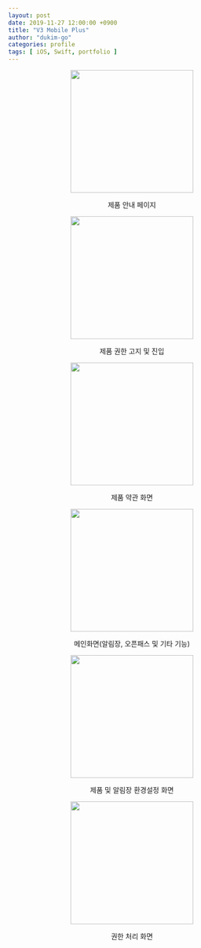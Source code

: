 ```yaml
---
layout: post
date: 2019-11-27 12:00:00 +0900
title: "V3 Mobile Plus"
author: "dukim-go"
categories: profile
tags: [ iOS, Swift, portfolio ]
---
```


<div align="center">
    <img src="{{ "/assets/images/profile/V3 Mobile Plus/1.png"| relative_url }}" width="250"/>
    <p style="text-align:center">제품 안내 페이지</p>
</div>

<div align="center">
    <img src="{{ "/assets/images/profile/V3 Mobile Plus/2.png"| relative_url }}" width="250"/>
    <p style="text-align:center">제품 권한 고지 및 진입</p>
</div>

<div align="center">
    <img src="{{ "/assets/images/profile/V3 Mobile Plus/3.png"| relative_url }}" width="250"/>
    <p style="text-align:center">제품 약관 화면</p>
</div>

<div align="center">
    <img src="{{ "/assets/images/profile/V3 Mobile Plus/4.png"| relative_url }}" width="250"/>
    <p style="text-align:center">메인화면(알림장, 오픈패스 및 기타 기능)</p>
</div>

<div align="center">
    <img src="{{ "/assets/images/profile/V3 Mobile Plus/5.png"| relative_url }}" width="250"/>
    <p style="text-align:center">제품 및 알림장 환경설정 화면</p>
</div>

<div align="center">
    <img src="{{ "/assets/images/profile/V3 Mobile Plus/6.png"| relative_url }}" width="250"/>
    <p style="text-align:center">권한 처리 화면</p>
</div>